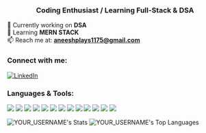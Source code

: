 <h3 align="center">Coding Enthusiast / Learning Full-Stack & DSA</h3>

🔭 Currently working on **DSA**  
🌱 Learning **MERN STACK**  
📫 Reach me at: **aneeshplays1175@gmail.com**

<h3 align="left">Connect with me:</h3>

[![LinkedIn](https://img.shields.io/badge/LinkedIn-Aneesh-0077B5?style=for-the-badge&logo=linkedin&logoColor=white)]((https://www.linkedin.com/in/aneesh-srivastava-6a2186344/))


<h3 align="left">Languages & Tools:</h3>

<p align="left">
  <img src="https://img.shields.io/badge/Java-ED8B00?style=for-the-badge&logo=openjdk&logoColor=white" />
  <img src="https://img.shields.io/badge/C-00599C?style=for-the-badge&logo=c&logoColor=white" />
  <img src="https://img.shields.io/badge/Python-3670A0?style=for-the-badge&logo=python&logoColor=ffdd54" />
  <img src="https://img.shields.io/badge/JavaScript-F7DF1E?style=for-the-badge&logo=javascript&logoColor=black" />
  <img src="https://img.shields.io/badge/HTML5-E34F26?style=for-the-badge&logo=html5&logoColor=white" />
  <img src="https://img.shields.io/badge/CSS3-1572B6?style=for-the-badge&logo=css3&logoColor=white" />
  <img src="https://img.shields.io/badge/Tailwind_CSS-06B6D4?style=for-the-badge&logo=tailwind-css&logoColor=white" />
  <img src="https://img.shields.io/badge/Docker-2496ED?style=for-the-badge&logo=docker&logoColor=white" />
  <img src="https://img.shields.io/badge/React-20232a?style=for-the-badge&logo=react&logoColor=61DAFB" />
  <img src="https://img.shields.io/badge/Express-000000?style=for-the-badge&logo=express&logoColor=white" />
  <img src="https://img.shields.io/badge/Node.js-339933?style=for-the-badge&logo=node.js&logoColor=white" />
  <img src="https://img.shields.io/badge/MongoDB-47A248?style=for-the-badge&logo=mongodb&logoColor=white" />
  <img src="https://img.shields.io/badge/MySQL-4479A1?style=for-the-badge&logo=mysql&logoColor=white" />
</p>


![YOUR_USERNAME's Stats](https://github-readme-stats.vercel.app/api?username=aneesh-srivastava-11&theme=buefy&show_icons=true&hide_border=true&count_private=true)
![YOUR_USERNAME's Top Languages](https://github-readme-stats.vercel.app/api/top-langs/?username=aneesh-srivastava-11&theme=material-palenight&show_icons=true&hide_border=true&layout=compact)
